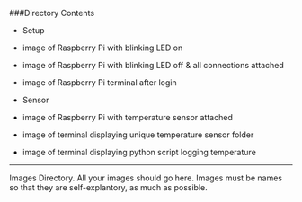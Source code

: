 ###Directory Contents
* Setup
 * image of Raspberry Pi with blinking LED on
 * image of Raspberry Pi with blinking LED off & all connections attached
 * image of Raspberry Pi terminal after login

* Sensor
 * image of Raspberry Pi with temperature sensor attached
 * image of terminal displaying unique temperature sensor folder
 * image of terminal displaying python script logging temperature


***

Images Directory.
All your images should go here.
Images must be names so that they are self-explantory, as much as possible.


